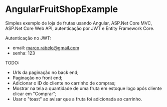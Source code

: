 # AngularFruitShopExample
Simples exemplo de loja de frutas usando Angular, ASP.Net Core MVC, ASP.Net Core Web API, autenticação por JWT e Entity Framework Core.

Autenticação no JWT:
- email: marco.rabelo@gmail.com
- senha: 123

TODO:
- Urls da paginação no back end;
- Paginação no front end;
- Adicionar o ID do cliente no carrinho de compras;
- Mostrar na tela a quantidade de uma fruta em estoque logo após cliente clicar em "Comprar";
- Usar o "toast" ao avisar que a fruta foi adicionada ao carrinho.
